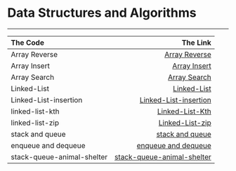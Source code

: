 

# Data Structures and Algorithms

---







| The Code	     |                            The Link |
|:--------------|------------------------------------:|
| Array Reverse |   [Array Reverse](readme/README.md) |
| Array Insert  |  [ Array Insert](readme2/README.md) |
| Array Search  |  [Array Search ](readme3/README.md) |
| Linked-List  |  [ Linked-List ](readme04.md) |
| Linked-List-insertion  |  [ Linked-List-insertion ](Read05/README.md) |
| linked-list-kth |  [ Linked-List-Kth ](Read06/README.MD) |
| linked-list-zip |  [ Linked-List-zip ](Read07/README.MD) |
| stack and queue |  [ stack and queue ](Read08.MD) |
| enqueue and dequeue |  [ enqueue and dequeue](Read09/README.MD) |
|stack-queue-animal-shelter |  [ stack-queue-animal-shelter](Read10/README.MD) |


